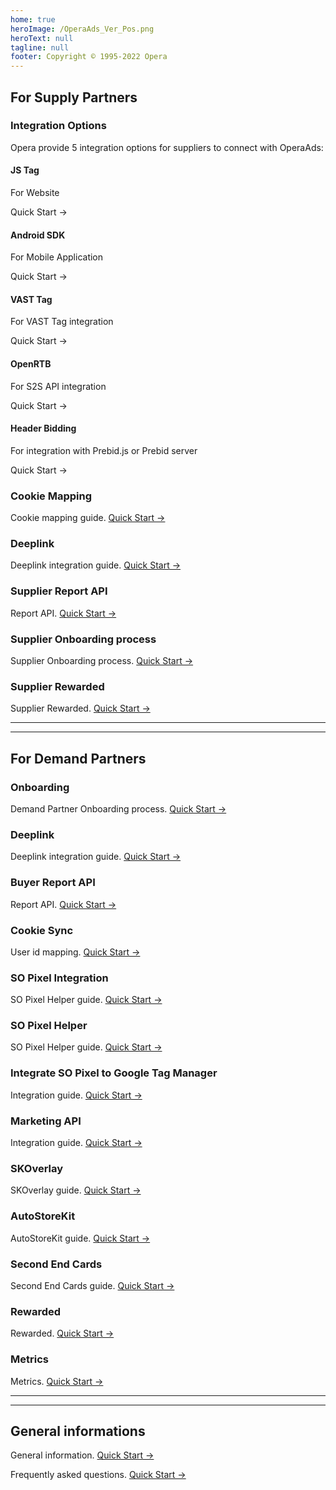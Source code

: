 ```yaml
---
home: true
heroImage: /OperaAds_Ver_Pos.png
heroText: null
tagline: null
footer: Copyright © 1995-2022 Opera
---
```


## For Supply Partners

### Integration Options

Opera provide 5 integration options for suppliers to connect with OperaAds:

<div class="features">
  <div class="feature">
    <h4>JS Tag</h4>
    <p>For Website</p>
    <p>
      <RouterLink to="./ofs/js/">Quick Start →</RouterLink>
    </p>
  </div>

  <div class="feature">
    <h4>Android SDK</h4>
    <p>For Mobile Application</p>
    <p>
      <RouterLink to="./ofs/android/">Quick Start →</RouterLink>
    </p>
  </div>

  <div class="feature">
    <h4>VAST Tag</h4>
    <p>For VAST Tag integration</p>
    <p>
      <RouterLink to="./ofs/vast-tag/">Quick Start →</RouterLink>
    </p>
  </div>

  <div class="feature">
    <h4>OpenRTB</h4>
    <p>For S2S API integration</p>
    <p>
      <RouterLink to="./ofs/openrtb/">Quick Start →</RouterLink>
    </p>
  </div>
  <div class="feature">
    <h4>Header Bidding</h4>
    <p>For integration with Prebid.js or Prebid server</p>
    <p>
      <RouterLink to="./ofs/header-bidding/">Quick Start →</RouterLink>
    </p>
  </div>
  <div class="feature"></div>
</div>

### Cookie Mapping

Cookie mapping guide. [Quick Start →](./ofs/cookie-sync/)

### Deeplink

Deeplink integration guide. [Quick Start →](./ofs/deeplink/)

### Supplier Report API

Report API. [Quick Start →](./ofs/report-api/)

### Supplier Onboarding process

Supplier Onboarding process. [Quick Start →](./ofs/process/)


### Supplier Rewarded

Supplier Rewarded. [Quick Start →](./ofs/rewarded/)

-----
-----

## For Demand Partners

### Onboarding

Demand Partner Onboarding process. [Quick Start →](./ofd/process/)

### Deeplink

Deeplink integration guide. [Quick Start →](./ofd/deeplink/)

### Buyer Report API

Report API. [Quick Start →](./ofd/report-api/)

### Cookie Sync

User id mapping. [Quick Start →](./ofd/cookie-sync/)

### SO Pixel Integration

SO Pixel Helper guide. [Quick Start →](./ofd/so-pixel)

### SO Pixel Helper

SO Pixel Helper guide. [Quick Start →](./ofd/pixel-helper)

### Integrate SO Pixel to Google Tag Manager

Integration guide. [Quick Start →](./ofd/integrate-pixel-to-gtm/)

### Marketing API

Integration guide. [Quick Start →](./ofd/marketing-api/)

### SKOverlay

SKOverlay guide. [Quick Start →](./ofd/skoverlay/)

### AutoStoreKit

AutoStoreKit guide. [Quick Start →](./ofd/autostorekit/)

### Second End Cards

Second End Cards guide. [Quick Start →](./ofd/secondendcards/)

### Rewarded

Rewarded. [Quick Start →](./ofd/rewarded/)

### Metrics

Metrics. [Quick Start →](./ofd/metric/)

-----
-----

## General informations

General information. [Quick Start →](./common/general/)

Frequently asked questions. [Quick Start →](./common/faq/)



